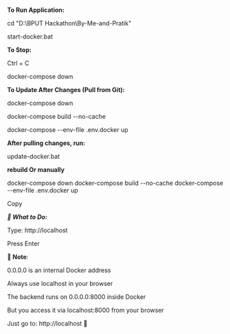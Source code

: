 **To Run Application:**

cd "D:\\BPUT Hackathon\\By-Me-and-Pratik"

start-docker.bat

**To Stop:**

Ctrl + C

docker-compose down

**To Update After Changes (Pull from Git):**

docker-compose down

docker-compose build --no-cache

docker-compose --env-file .env.docker up

**After pulling changes, run:**

update-docker.bat

**rebuild Or manually**

docker-compose down
docker-compose build --no-cache
docker-compose --env-file .env.docker up

Copy


***🎯 What to Do:***

Type: http://localhost

Press Enter

**📝 Note**:

0.0.0.0 is an internal Docker address

Always use localhost in your browser

The backend runs on 0.0.0.0:8000 inside Docker

But you access it via localhost:8000 from your browser

Just go to: http://localhost 🚀
